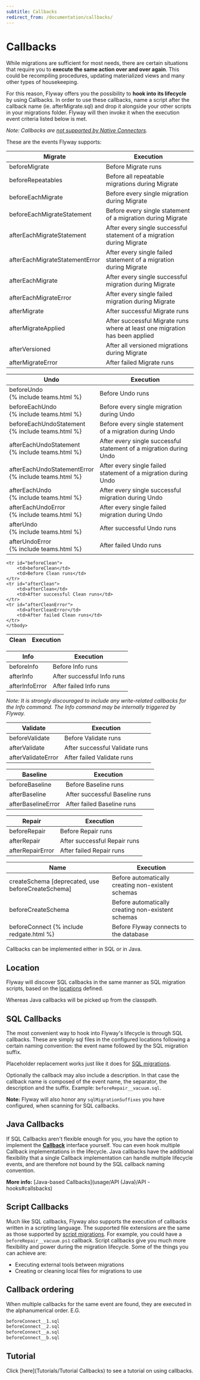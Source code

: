 ```yaml
---
subtitle: Callbacks
redirect_from: /documentation/callbacks/
---
```


# Callbacks

While migrations are sufficient for most needs, there are certain situations that require you to <strong>execute the same action
over and over again</strong>. This could be recompiling procedures, updating materialized views and many other types of housekeeping.

For this reason, Flyway offers you the possibility to **hook into its lifecycle** by using Callbacks.
In order to use these callbacks, name a script after the callback name (ie. afterMigrate.sql) and drop it alongside your other scripts in your migrations folder. Flyway will then invoke it when the execution event criteria listed below is met.

_Note: Callbacks are [not supported by Native Connectors](https://documentation.red-gate.com/display/FD/Flyway+Native+Connectors+-+MongoDB)._

These are the events Flyway supports:
<table class="table table-hover">
    <thead>
    <tr>
        <th><strong>Migrate</strong></th>
        <th><strong>Execution</strong></th>
    </tr>
    </thead>
    <tbody>
    <tr id="beforeMigrate">
        <td>beforeMigrate</td>
        <td>Before Migrate runs</td>
    </tr>
    <tr id="beforeRepeatables">
        <td>beforeRepeatables</td>
        <td>Before all repeatable migrations during Migrate</td>
    </tr>
    <tr id="beforeEachMigrate">
        <td>beforeEachMigrate</td>
        <td>Before every single migration during Migrate</td>
    </tr>
    <tr id="beforeEachMigrateStatement">
        <td>beforeEachMigrateStatement</td>
        <td>Before every single statement of a migration during Migrate</td>
    </tr>
    <tr id="afterEachMigrateStatement">
        <td>afterEachMigrateStatement</td>
        <td>After every single successful statement of a migration during Migrate</td>
    </tr>
    <tr id="afterEachMigrateStatementError">
        <td>afterEachMigrateStatementError</td>
        <td>After every single failed statement of a migration during Migrate</td>
    </tr>
    <tr id="afterEachMigrate">
        <td>afterEachMigrate</td>
        <td>After every single successful migration during Migrate</td>
    </tr>
    <tr id="afterEachMigrateError">
        <td>afterEachMigrateError</td>
        <td>After every single failed migration during Migrate</td>
    </tr>
    <tr id="afterMigrate">
        <td>afterMigrate</td>
        <td>After successful Migrate runs</td>
    </tr>
    <tr id="afterMigrateApplied">
        <td>afterMigrateApplied</td>
        <td>After successful Migrate runs where at least one migration has been applied</td>
    </tr>
    <tr id="afterVersioned">
        <td>afterVersioned</td>
        <td>After all versioned migrations during Migrate</td>
    </tr>
    <tr id="afterMigrateError">
        <td>afterMigrateError</td>
        <td>After failed Migrate runs</td>
    </tr>
    </tbody>
</table>

<table class="table table-hover">
    <thead>
    <tr>
        <th><strong>Undo</strong></th>
        <th><strong>Execution</strong></th>
    </tr>
    </thead>
    <tbody>
    <tr id="beforeUndo">
        <td>beforeUndo <br>{% include teams.html %}</td>
        <td>Before Undo runs</td>
    </tr>
    <tr id="beforeEachUndo">
        <td>beforeEachUndo <br>{% include teams.html %}</td>
        <td>Before every single migration during Undo</td>
    </tr>
    <tr id="beforeEachUndoStatement">
        <td>beforeEachUndoStatement <br>{% include teams.html %}</td>
        <td>Before every single statement of a migration during Undo</td>
    </tr>
    <tr id="afterEachUndoStatement">
        <td>afterEachUndoStatement <br>{% include teams.html %}</td>
        <td>After every single successful statement of a migration during Undo</td>
    </tr>
    <tr id="afterEachUndoStatementError">
        <td>afterEachUndoStatementError <br>{% include teams.html %}</td>
        <td>After every single failed statement of a migration during Undo</td>
    </tr>
    <tr id="afterEachUndo">
        <td>afterEachUndo <br>{% include teams.html %}</td>
        <td>After every single successful migration during Undo</td>
    </tr>
    <tr id="afterEachUndoError">
        <td>afterEachUndoError <br>{% include teams.html %}</td>
        <td>After every single failed migration during Undo</td>
    </tr>
    <tr id="afterUndo">
        <td>afterUndo <br>{% include teams.html %}</td>
        <td>After successful Undo runs</td>
    </tr>
    <tr id="afterUndoError">
        <td>afterUndoError <br>{% include teams.html %}</td>
        <td>After failed Undo runs</td>
    </tr>
    </tbody>
</table>
	
<table class="table table-hover">
    <thead>
    <tr>
        <th><strong>Clean</strong></th>
        <th><strong>Execution</strong></th>
    </tr>
    </thead>
    <tbody>	
	
    <tr id="beforeClean">
        <td>beforeClean</td>
        <td>Before Clean runs</td>
    </tr>
    <tr id="afterClean">
        <td>afterClean</td>
        <td>After successful Clean runs</td>
    </tr>
    <tr id="afterCleanError">
        <td>afterCleanError</td>
        <td>After failed Clean runs</td>
    </tr>
    </tbody>
</table>

<table class="table table-hover">
    <thead>
    <tr>
        <th><strong>Info</strong></th>
        <th><strong>Execution</strong></th>
    </tr>
    </thead>
    <tbody>
    <tr id="beforeInfo">
        <td>beforeInfo</td>
        <td>Before Info runs</td>
    </tr>
    <tr id="afterInfo">
        <td>afterInfo</td>
        <td>After successful Info runs</td>
    </tr>
    <tr id="afterInfoError">
        <td>afterInfoError</td>
        <td>After failed Info runs</td>
    </tr>
    </tbody>
</table>

_Note: It is strongly discouraged to include any write-related callbacks for the Info command. 
The Info command may be internally triggered by Flyway._

<table class="table table-hover">
    <thead>
    <tr>
        <th><strong>Validate</strong></th>
        <th><strong>Execution</strong></th>
    </tr>
    </thead>
    <tbody>
    <tr id="beforeValidate">
        <td>beforeValidate</td>
        <td>Before Validate runs</td>
    </tr>
    <tr id="afterValidate">
        <td>afterValidate</td>
        <td>After successful Validate runs</td>
    </tr>
    <tr id="afterValidateError">
        <td>afterValidateError</td>
        <td>After failed Validate runs</td>
    </tr>
    </tbody>
</table>

<table class="table table-hover">
    <thead>
    <tr>
        <th><strong>Baseline</strong></th>
        <th><strong>Execution</strong></th>
    </tr>
    </thead>
    <tbody>
    <tr id="beforeBaseline">
        <td>beforeBaseline</td>
        <td>Before Baseline runs</td>
    </tr>
    <tr id="afterBaseline">
        <td>afterBaseline</td>
        <td>After successful Baseline runs</td>
    </tr>
    <tr id="afterBaselineError">
        <td>afterBaselineError</td>
        <td>After failed Baseline runs</td>
    </tr>
    </tbody>
</table>

<table class="table table-hover">
    <thead>
    <tr>
        <th><strong>Repair</strong></th>
        <th><strong>Execution</strong></th>
    </tr>
    </thead>
    <tbody>
    <tr id="beforeRepair">
        <td>beforeRepair</td>
        <td>Before Repair runs</td>
    </tr>
    <tr id="afterRepair">
        <td>afterRepair</td>
        <td>After successful Repair runs</td>
    </tr>
    <tr id="afterRepairError">
        <td>afterRepairError</td>
        <td>After failed Repair runs</td>
    </tr>
    </tbody>
</table>

<table class="table table-hover">
    <thead>
    <tr>
        <th><strong>Name</strong></th>
        <th><strong>Execution</strong></th>
    </tr>
    </thead>
    <tbody>
    <tr id="createSchema">
        <td>createSchema [deprecated, use beforeCreateSchema]</td>
        <td>Before automatically creating non-existent schemas</td>
    </tr>
    <tr id="beforeCreateSchema">
        <td>beforeCreateSchema</td>
        <td>Before automatically creating non-existent schemas</td>
    </tr>
    <tr id="beforeConnect">
        <td>beforeConnect {% include redgate.html %}</td>
        <td>Before Flyway connects to the database</td>
    </tr>
    </tbody>
</table>

Callbacks can be implemented either in SQL or in Java.

## Location
Flyway will discover SQL callbacks in the same manner as SQL migration scripts, based on the [locations](Configuration/parameters/flyway/locations) defined.

Whereas Java callbacks will be picked up from the classpath.

## SQL Callbacks

The most convenient way to hook into Flyway's lifecycle is through SQL callbacks. These are simply sql files
in the configured locations following a certain naming convention: the event name followed by the SQL migration suffix.

Placeholder replacement works just like it does for <a href="Concepts/migrations#sql-based-migrations">SQL migrations</a>.

Optionally the callback may also include a description. In that case the callback name is composed of the event name,
the separator, the description and the suffix. Example: `beforeRepair__vacuum.sql`.

**Note:** Flyway will also honor any `sqlMigrationSuffixes` you have configured, when scanning for SQL callbacks.

## Java Callbacks

If SQL Callbacks aren't flexible enough for you, you have the option to implement the
[**Callback**](https://javadoc.io/doc/org.flywaydb/flyway-core/latest/org/flywaydb/core/api/callback/Callback.html)
interface yourself. You can even hook multiple Callback implementations in the lifecycle. Java callbacks have the
additional flexibility that a single Callback implementation can handle multiple lifecycle events, and are
therefore not bound by the SQL callback naming convention.

**More info:** [Java-based Callbacks](usage/API (Java)/API - hooks#callsbacks)

## Script Callbacks

Much like SQL callbacks, Flyway also supports the execution of callbacks written in a scripting language. The supported file extensions are the same as those supported by [script migrations](concepts/migrations#Migrations-Scriptmigrations). For example, you could have a `beforeRepair__vacuum.ps1` callback. Script callbacks give you much more flexibility and power during the migration lifecycle. Some of the things you can achieve are:

- Executing external tools between migrations
- Creating or cleaning local files for migrations to use

## Callback ordering

When multiple callbacks for the same event are found, they are executed in the alphanumerical order. 
E.G.
```sql
beforeConnect__1.sql
beforeConnect__2.sql
beforeConnect__a.sql
beforeConnect__b.sql
```

## Tutorial

Click [here](Tutorials/Tutorial Callbacks) to see a tutorial on using callbacks.
